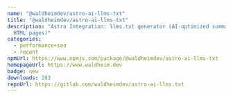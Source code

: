 ```yaml
---
name: "@waldheimdev/astro-ai-llms-txt"
title: "@waldheimdev/astro-ai-llms-txt"
description: "Astro Integration: llms.txt generator (AI-optimized summary of all
  HTML pages)"
categories:
  - performance+seo
  - recent
npmUrl: https://www.npmjs.com/package/@waldheimdev/astro-ai-llms-txt
homepageUrl: https://www.waldheim.dev
badge: new
downloads: 283
repoUrl: https://gitlab.com/waldheimdev/astro-ai-llms.txt
---
```

